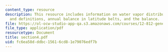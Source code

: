 ```yaml
---
content_type: resource
description: This resource includes information on water vapor distribution, equations
  and definitions, annual balance in latitude belts, and the balance.
file: https://ol-ocw-studio-app-qa.s3.amazonaws.com/courses/12-812-general-circulation-of-the-earths-atmosphere-fall-2005/fc6ea58dddbc15616cd81e79076edf7b_section4.pdf
file_type: application/pdf
resourcetype: Document
title: section4.pdf
uid: fc6ea58d-ddbc-1561-6cd8-1e79076edf7b
---
```

